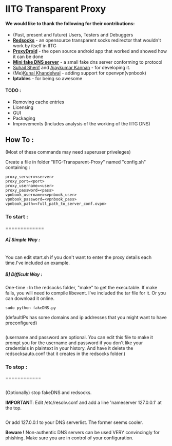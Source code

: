 # IITG Transparent Proxy

#### We would like to thank the following for their contributions:
-	(Past, present and future) Users, Testers and Debuggers
-	**[Redsocks](http://darkk.net.ru/redsocks/)**  - an opensource transparent socks redirector that wouldn't work by itself in IITG
-	**[ProxyDroid](http://code.google.com/p/proxydroid/)**  - the open source android app that worked and showed how it can be done
-	**[Mini fake DNS server](http://code.activestate.com/recipes/491264-mini-fake-dns-server/)**  - a small fake dns server conforming to protocol
-	[Suhail Sherif](https://github.com/suhailsherif) and [Ajaykumar Kannan](https://github.com/ajaykumarkannan) - for developing it.
-	(Me)[Kunal Khandelwal](https://github.com/kunal15595) - adding support for openvpn(vpnbook)
-	**Iptables** - for being so awesome

#### TODO :
- Removing cache entries
- Licensing
- GUI
- Packaging
- Improvements (Includes analysis of the working of the IITG DNS)

## How To :
(Most of these commands may need superuser priveleges)

Create a file in folder "IITG-Transparent-Proxy" named "config.sh" containing :
```
proxy_server=<server>
proxy_port=<port>
proxy_username=<user>
proxy_password=<pass>
vpnbook_username=<vpnbook_user>
vpnbook_password=<vpnbook_pass>
vpnbook_path=<full_path_to_server_conf.ovpn>
```

### To start :
=============

##### A]	*Simple Way* :
```sudo sh start.sh
```
You can edit start.sh if you don't want to enter the proxy details each time.I've included an example.

##### B]	*Difficult Way* :
One-time : In the redsocks folder, "make" to get the executable. 
If make fails, you will need to compile libevent. 
I've included the tar file for it. Or you can download it online.	
```./script start
sudo python fakeDNS.py
```
(defaultIPs has some domains and ip addresses that you might want to have preconfigured)
```sh redsocksConfig.sh <proxy_ip> <proxy_port> <username> <password>
```
(username and password are optional. You can edit this file to make it prompt you for the username and password if you don't like your credentials in plaintext in your history. And have it delete the redsocksauto.conf that it creates in the redsocks folder.)

### To stop :
============
```sudo sh stop.sh
```
(Optionally) stop fakeDNS and redsocks.


**IMPORTANT**:
Edit /etc/resolv.conf and add a line 'nameserver 127.0.0.1' at the top.
```nameserver 127.0.0.1
```
Or add 127.0.0.1 to your DNS serverlist. The former seems cooler.

**Beware !** 
	Non-authentic DNS servers can be used VERY 	convincingly for phishing. Make sure you are in control of your configuration.

